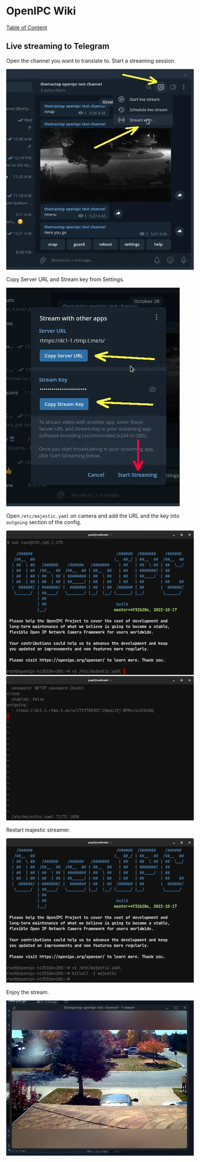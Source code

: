 # OpenIPC Wiki
[Table of Content](../README.md)

## Live streaming to Telegram

Open the channel you want to translate to. Start a streaming session.

![](../assets/images/howto-streaming-telegram-1.webp)

Copy Server URL and Stream key from Settings.

![](../assets/images/howto-streaming-telegram-2.webp)

Open `/etc/majestic.yaml` on camera and add the URL and the key into `outgoing` section of the config.

![](../assets/images/howto-streaming-telegram-3.webp)
![](../assets/images/howto-streaming-telegram-4.webp)

Restart majestic streamer.

![](../assets/images/howto-streaming-telegram-5.webp)

Enjoy the stream.

![](../assets/images/howto-streaming-telegram-6.webp)

